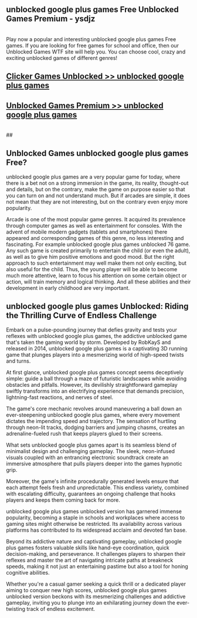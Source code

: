 ## unblocked google plus games Free Unblocked Games Premium - ysdjz <br>
<br>
Play now a popular and interesting unblocked google plus games Free games. If you are looking for free games for school and office, then our Unblocked Games WTF site will help you. You can choose cool, crazy and exciting unblocked games of different genres!


##  [Clicker Games Unblocked >> unblocked google plus games](http://freeplayer.one?title=unblocked_google_plus_games&ref=04)

##  [Unblocked Games Premium >> unblocked google plus games](http://freeplayer.one?title=unblocked_google_plus_games&ref=04)
  <br>
  ##



## Unblocked Games unblocked google plus games Free?

unblocked google plus games are a very popular game for today, where there is a bet not on a strong immersion in the game, its reality, thought-out and details, but on the contrary, make the game on purpose easier so that you can turn on and not understand much. But if arcades are simple, it does not mean that they are not interesting, but on the contrary even enjoy more popularity.

Arcade is one of the most popular game genres. It acquired its prevalence through computer games as well as entertainment for consoles. With the advent of mobile modern gadgets (tablets and smartphones) there appeared and corresponding games of this genre, no less interesting and fascinating. For example unblocked google plus games unblocked 76 game. Any such game is created primarily to entertain the child (or even the adult), as well as to give him positive emotions and good mood. But the right approach to such entertainment may well make them not only exciting, but also useful for the child. Thus, the young player will be able to become much more attentive, learn to focus his attention on some certain object or action, will train memory and logical thinking. And all these abilities and their development in early childhood are very important.

##  unblocked google plus games Unblocked: Riding the Thrilling Curve of Endless Challenge

Embark on a pulse-pounding journey that defies gravity and tests your reflexes with unblocked google plus games, the addictive unblocked game that's taken the gaming world by storm. Developed by RobKayS and released in 2014, unblocked google plus games is a captivating 3D running game that plunges players into a mesmerizing world of high-speed twists and turns.

At first glance, unblocked google plus games concept seems deceptively simple: guide a ball through a maze of futuristic landscapes while avoiding obstacles and pitfalls. However, its devilishly straightforward gameplay swiftly transforms into an electrifying experience that demands precision, lightning-fast reactions, and nerves of steel.

The game's core mechanic revolves around maneuvering a ball down an ever-steepening unblocked google plus games, where every movement dictates the impending speed and trajectory. The sensation of hurtling through neon-lit tracks, dodging barriers and jumping chasms, creates an adrenaline-fueled rush that keeps players glued to their screens.

What sets unblocked google plus games apart is its seamless blend of minimalist design and challenging gameplay. The sleek, neon-infused visuals coupled with an entrancing electronic soundtrack create an immersive atmosphere that pulls players deeper into the games hypnotic grip.

Moreover, the game's infinite procedurally generated levels ensure that each attempt feels fresh and unpredictable. This endless variety, combined with escalating difficulty, guarantees an ongoing challenge that hooks players and keeps them coming back for more.

unblocked google plus games unblocked version has garnered immense popularity, becoming a staple in schools and workplaces where access to gaming sites might otherwise be restricted. Its availability across various platforms has contributed to its widespread acclaim and devoted fan base.

Beyond its addictive nature and captivating gameplay, unblocked google plus games fosters valuable skills like hand-eye coordination, quick decision-making, and perseverance. It challenges players to sharpen their reflexes and master the art of navigating intricate paths at breakneck speeds, making it not just an entertaining pastime but also a tool for honing cognitive abilities.

Whether you're a casual gamer seeking a quick thrill or a dedicated player aiming to conquer new high scores, unblocked google plus games unblocked version beckons with its mesmerizing challenges and addictive gameplay, inviting you to plunge into an exhilarating journey down the ever-twisting track of endless excitement.